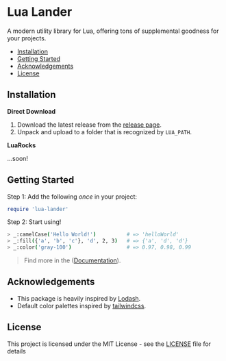 # Lua Lander

A modern utility library for Lua, offering tons of supplemental goodness for your projects.

* [Installation](#Installation)
* [Getting Started](#Getting-Started)
* [Acknowledgements](#Acknowledgements)
* [License](#License)

## Installation

**Direct Download**

1. Download the latest release from the [release page](https://github.com/skrolikowski/Lua-Lander/releases).
2. Unpack and upload to a folder that is recognized by `LUA_PATH`.

**LuaRocks**

...soon!

## Getting Started

Step 1: Add the following _once_  in your project:

```lua
require 'lua-lander'
```

Step 2: Start using!

```bash
> _:camelCase('Hello World!')          # => 'helloWorld'
> _:fill({'a', 'b', 'c'}, 'd', 2, 3)   # => {'a', 'd', 'd'}
> _:color('gray-100')                  # => 0.97, 0.98, 0.99
```

> Find more in the ([Documentation](lua-lander.github.io)).

## Acknowledgements

* This package is heavily inspired by [Lodash](https://lodash.com/).
* Default color palettes inspired by [tailwindcss](https://tailwindcss.com/docs/customizing-colors/#default-color-palette).

## License

This project is licensed under the MIT License - see the [LICENSE](LICENSE) file for details

